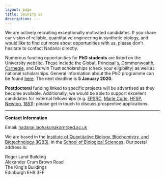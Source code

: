```yaml
---
layout: page
title: Joining us
description: ---
---
```


We are actively recruiting exceptionally motivated candidates. If you share our vision of reliable, quantitative engineering in synthetic biology, and would like to find out more about opportunities with us, please don't hesitate to contact Nadanai directly.

Numerous funding opportunities for **PhD students** are listed on the University [website](https://www.ed.ac.uk/student-funding/postgraduate). These include the [Global](https://www.ed.ac.uk/student-funding/postgraduate/international/global/research), [Principal's](https://www.ed.ac.uk/student-funding/postgraduate/uk-eu/university-scholarships/development), [Commonwealth](https://www.ed.ac.uk/student-funding/postgraduate/international/other-funding/commonwealth), [Carnegie](https://www.carnegie-trust.org/award-schemes/carnegie-phd-scholarships/), and Darwin Trust scholarships (check your eligibility) as well as national scholarships. General information about the PhD programme can be found [here](https://www.ed.ac.uk/studying/postgraduate/degrees/index.php?r=site/view&id=12). The next deadline is **5 January 2020**.

**Postdoctoral** funding linked to specific projects will be advertised as they become available. Additionally, we would be able to support excellent candidates for external fellowships (e.g. [EPSRC](https://epsrc.ukri.org/skills/fellows/), [Marie Curie](https://ec.europa.eu/research/mariecurieactions/), [HFSP](https://www.hfsp.org/funding/hfsp-funding/postdoctoral-fellowships), [Newton](https://royalsociety.org/grants-schemes-awards/grants/newton-international/), [1851](https://www.royalcommission1851.org/awards/)); please get in touch to discuss prospective applications.

---

**Contact Information**

Email: [nadanai.laohakunakorn@ed.ac.uk](mailto:nadanai.laohakunakorn@ed.ac.uk)

We are based in the [Institute of Quantitative Biology, Biochemistry, and Biotechnology (IQB3)](https://www.ed.ac.uk/biology/structural-molecular-biology), in the [School of Biological Sciences](https://www.ed.ac.uk/biology). Our postal address is:

Roger Land Building  
Alexander Crum Brown Road  
The King's Buildings  
Edinburgh EH9 3FF
